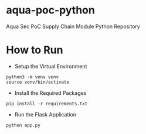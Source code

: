 # aqua-poc-python
Aqua Sec PoC Supply Chain Module Python Repository

# How to Run
- Setup the Virtual Environment
```
python3 -m venv venv
source venv/bin/activate
```

- Install the Required Packages
```
pip install -r requirements.txt
```

- Run the Flask Application
```
python app.py
```
